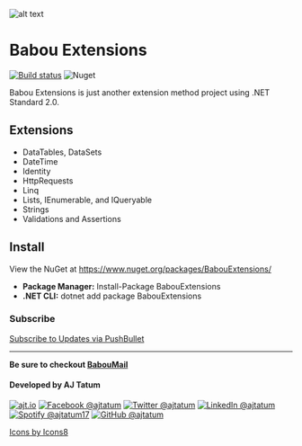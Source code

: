 ![alt text](https://raw.githubusercontent.com/ajtatum/BabouExtensions/master/assets/Babou-100x100.png "Babou loves extension methods!") <!-- markdownlint-disable -->

# **Babou Extensions**

[![Build status](https://ci.appveyor.com/api/projects/status/2um6nsg5bub058nv?svg=true)](https://ci.appveyor.com/project/ajtatum/babouextensions) ![Nuget](https://img.shields.io/nuget/dt/BabouExtensions)

Babou Extensions is just another extension method project using .NET Standard 2.0.

## **Extensions**

* DataTables, DataSets
* DateTime
* Identity
* HttpRequests
* Linq
* Lists, IEnumerable, and IQueryable
* Strings
* Validations and Assertions

## **Install**

View the NuGet at https://www.nuget.org/packages/BabouExtensions/

* **Package Manager:** Install-Package BabouExtensions
* **.NET CLI:** dotnet add package BabouExtensions

### **Subscribe**

[Subscribe to Updates via PushBullet](https://www.pushbullet.com/channel?tag=babouextensions)

---

**Be sure to checkout [BabouMail](https://github.com/ajtatum/BabouMail)**

#### Developed by AJ Tatum

[![ajt.io](https://img.icons8.com/clouds/50/000000/domain.png "ajt.io")](https://ajt.io/)
[![Facebook @ajtatum](https://img.icons8.com/clouds/50/000000/facebook-new.png "Facebook @ajtatum")](https://ajt.io/go/fb)
[![Twitter @ajtatum](https://img.icons8.com/clouds/50/000000/twitter.png "Twitter @ajtatum")](https://ajt.io/go/twitter)
[![LinkedIn @ajtatum](https://img.icons8.com/clouds/50/000000/linkedin.png "LinkedIn @ajtatum")](https://ajt.io/go/linkedin)
[![Spotify @ajtatum17](https://img.icons8.com/clouds/50/000000/spotify.png "Spotify @ajtatum17")](https://ajt.io/go/spotify)
[![GitHub @ajtatum](https://img.icons8.com/clouds/50/000000/github.png "GitHub @ajtatum")](https://ajt.io/go/github)

[Icons by Icons8](https://icons8.com/)
